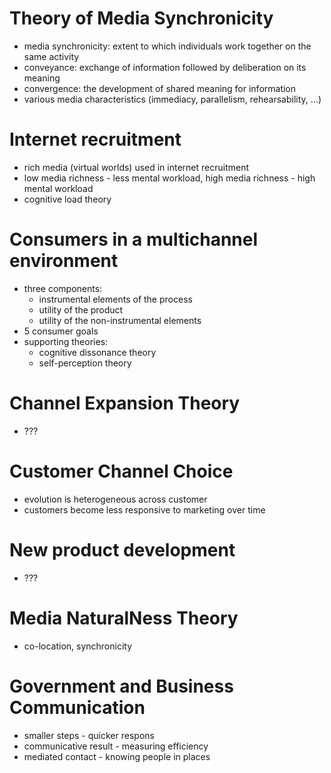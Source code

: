 # Theory of Media Synchronicity
- media synchronicity: extent to which individuals work together on the same activity
- conveyance: exchange of information followed by deliberation on its meaning
- convergence: the development of shared meaning for information
- various media characteristics (immediacy, parallelism, rehearsability, ...)

# Internet recruitment
- rich media (virtual worlds) used in internet recruitment
- low media richness - less mental workload, high media richness - high mental workload
- cognitive load theory

# Consumers in a multichannel environment
- three components:
  - instrumental elements of the process
  - utility of the product
  - utility of the non-instrumental elements
- 5 consumer goals
- supporting theories:
  - cognitive dissonance theory
  - self-perception theory
  
# Channel Expansion Theory
- ???

# Customer Channel Choice
- evolution is heterogeneous across customer
- customers become less responsive to marketing over time

# New product development
- ???

# Media NaturalNess Theory
- co-location, synchronicity

# Government and Business Communication
- smaller steps - quicker respons
- communicative result - measuring efficiency
- mediated contact - knowing people in places


